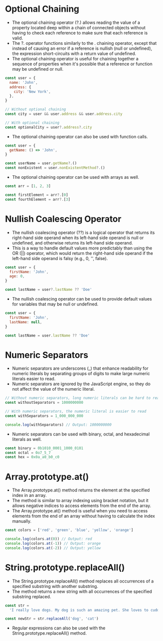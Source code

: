 # Optional Chaining

- The optional chaining operator (?.) allows reading the value of a property located deep within a chain of connected objects without having to check each reference to make sure that each reference is valid.
- The ?. operator functions similarly to the . chaining operator, except that instead of causing an error if a reference is nullish (null or undefined), the expression short-circuits with a return value of undefined.
- The optional chaining operator is useful for chaining together a sequence of properties when it's possible that a reference or function may be undefined or null.

```js
const user = {
  name: 'John',
  address: {
    city: 'New York',
  },
}

// Without optional chaining
const city = user && user.address && user.address.city

// With optional chaining
const optionalCity = user?.address?.city
```

- The optional chaining operator can also be used with function calls.

```js
const user = {
  getName: () => 'John',
}

const userName = user.getName?.()
const nonExistent = user.nonExistentMethod?.()
```

- The optional chaining operator can be used with arrays as well.

```js
const arr = [1, 2, 3]

const firstElement = arr?.[0]
const fourthElement = arr?.[3]
```

# Nullish Coalescing Operator

- The nullish coalescing operator (??) is a logical operator that returns its right-hand side operand when its left-hand side operand is null or undefined, and otherwise returns its left-hand side operand.
- This is a way to handle default values more predictably than using the OR (||) operator, which would return the right-hand side operand if the left-hand side operand is falsy (e.g., 0, '', false).

```js
const user = {
  firstName: 'John',
  age: 0,
}

const lastName = user?.lastName ?? 'Doe'
```

- The nullish coalescing operator can be used to provide default values for variables that may be null or undefined.

```js
const user = {
  firstName: 'John',
  lastName: null,
}

const lastName = user.lastName ?? 'Doe'
```

# Numeric Separators

- Numeric separators are underscores (\_) that enhance readability for numeric literals by separating groups of digits to make large numeric literals easier to read.
- Numeric separators are ignored by the JavaScript engine, so they do not affect the value of the numeric literal.

```js
// Without numeric separators, long numeric literals can be hard to read
const withoutSeparators = 1000000000

// With numeric separators, the numeric literal is easier to read
const withSeparators = 1_000_000_000

console.log(withSeparators) // Output: 1000000000
```

- Numeric separators can be used with binary, octal, and hexadecimal literals as well.

```js
const binary = 0b1010_0001_1000_0101
const octal = 0o7_5_7
const hex = 0x0a_a0_b0_c0
```

# Array.prototype.at()

- The Array.prototype.at() method returns the element at the specified index in an array.
- The method is similar to array indexing using bracket notation, but it allows negative indices to access elements from the end of the array.
- The Array.prototype.at() method is useful when you need to access elements from the end of an array without having to calculate the index manually.

```js
const colors = ['red', 'green', 'blue', 'yellow', 'orange']

console.log(colors.at(0)) // Output: red
console.log(colors.at(-1)) // Output: orange
console.log(colors.at(-2)) // Output: yellow
```

# String.prototype.replaceAll()

- The String.prototype.replaceAll() method replaces all occurrences of a specified substring with another substring.
- The method returns a new string with all occurrences of the specified substring replaced.

```js
const str =
  'I really love dogs. My dog is such an amazing pet. She loves to cuddle with me and play. What a great dog. dog. dog. dog.'

const newStr = str.replaceAll('dog', 'cat')
```

- Regular expressions can also be used with the String.prototype.replaceAll() method.
